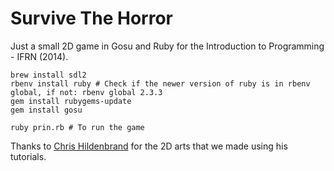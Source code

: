 # Survive The Horror

Just a small 2D game in Gosu and Ruby for the Introduction to Programming - IFRN (2014).

```
brew install sdl2
rbenv install ruby # Check if the newer version of ruby is in rbenv global, if not: rbenv global 2.3.3
gem install rubygems-update
gem install gosu

ruby prin.rb # To run the game
```


Thanks to [Chris Hildenbrand](http://www.2dgameartguru.com/) for the 2D arts that we made using his tutorials. 

